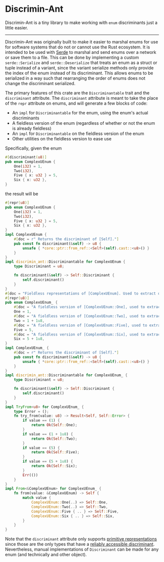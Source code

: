 # Discrimin-Ant

Discrimin-Ant is a tiny library to make working with `enum` discriminants just a little easier.

---

Discrimin-Ant was originally built to make it easier to marshal enums for use for
software systems that do not or cannot use the Rust ecosystem.
It is intended to be used with [Serde](https://crates.io/crates/serde) to
marshal and send enums over a network or save them to a file.
This can be done by implementing a custom `serde::Serialize` and
`serde::Deserialize` that treats an enum as a struct or tuple instead of a
variant, since the variant serialize methods only provide the index of the enum
instead of its discriminant. This allows enums to be serialized in a way such
that rearranging the order of enums does not change the discriminant serialized.

The primary features of this crate are the `Discriminantable` trait and the
`discriminant` attribute.
The `discriminant` attribute is meant to take the place of the `repr`
attribute on enums, and will generate a few blocks of code:
- An `impl` for `Discriminantable` for the enum, using the enum's actual discriminants
- A fieldless version of the enum (regardless of whether or not the enum is already fieldless)
- An `impl` for `Discriminantable` on the fieldless version of the enum
- Other utilities on the fieldless version to ease use

Specifically, given the enum
```rust
#[discriminant(u8)]
pub enum ComplexUEnum {
    One(i32) = 1,
    Two(i32),
    Five { x: u32 } = 5,
    Six { x: u32 },
}
```
the result will be

```rust
#[repr(u8)]
pub enum ComplexUEnum {
    One(i32) = 1,
    Two(i32),
    Five { x: u32 } = 5,
    Six { x: u32 },
}
impl ComplexUEnum {
    #[doc = r" Returns the discriminant of [Self]."]
    pub const fn discriminant(&self) -> u8 {
        unsafe { *core::ptr::from_ref::<Self>(self).cast::<u8>() }
    }
}
impl discrimin_ant::Discriminantable for ComplexUEnum {
    type Discriminant = u8;

    fn discriminant(&self) -> Self::Discriminant {
        self.discriminant()
    }
}
#[doc = "Fieldless representations of [ComplexUEnum]. Used to extract discriminants without fully constructing the enum."]
#[repr(u8)]
pub enum ComplexUEnum_ {
    #[doc = "A fieldless version of [ComplexUEnum::One], used to extract the variant's discriminant without needing to fully construct it."]
    One = 1,
    #[doc = "A fieldless version of [ComplexUEnum::Two], used to extract the variant's discriminant without needing to fully construct it."]
    Two = 1 + 1u8,
    #[doc = "A fieldless version of [ComplexUEnum::Five], used to extract the variant's discriminant without needing to fully construct it."]
    Five = 5,
    #[doc = "A fieldless version of [ComplexUEnum::Six], used to extract the variant's discriminant without needing to fully construct it."]
    Six = 5 + 1u8,
}
impl ComplexUEnum_ {
    #[doc = r" Returns the discriminant of [Self]."]
    pub const fn discriminant(&self) -> u8 {
        unsafe { *core::ptr::from_ref::<Self>(self).cast::<u8>() }
    }
}
impl discrimin_ant::Discriminantable for ComplexUEnum_ {
    type Discriminant = u8;

    fn discriminant(&self) -> Self::Discriminant {
        self.discriminant()
    }
}
impl TryFrom<u8> for ComplexUEnum_ {
    type Error = ();
    fn try_from(value: u8) -> Result<Self, Self::Error> {
        if value == (1) {
            return Ok(Self::One);
        }
        if value == (1 + 1u8) {
            return Ok(Self::Two);
        }
        if value == (5) {
            return Ok(Self::Five);
        }
        if value == (5 + 1u8) {
            return Ok(Self::Six);
        }
        Err(())
    }
}
impl From<&ComplexUEnum> for ComplexUEnum_ {
    fn from(value: &ComplexUEnum) -> Self {
        match value {
            ComplexUEnum::One(..) => Self::One,
            ComplexUEnum::Two(..) => Self::Two,
            ComplexUEnum::Five { .. } => Self::Five,
            ComplexUEnum::Six { .. } => Self::Six,
        }
    }
}
```

Note that the `discriminant` attribute only supports [primitive representations](https://doc.rust-lang.org/reference/type-layout.html#primitive-representations)
since those are the only types that have a [reliably accessible discriminant](https://doc.rust-lang.org/reference/items/enumerations.html#pointer-casting).
Nevertheless, manual implementations of `Discriminant` can be made for any enum (and technically and other object).
